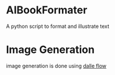 # AIBookFormater

A python script to format and illustrate text

# Image Generation

image generation is done using [dalle flow](https://github.com/jina-ai/dalle-flow)



